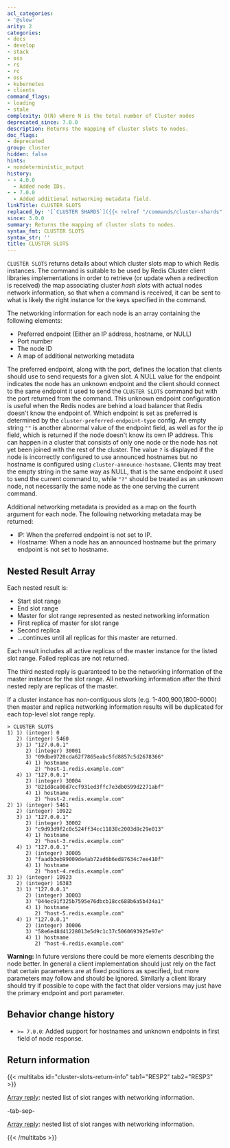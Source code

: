 ```yaml
---
acl_categories:
- '@slow'
arity: 2
categories:
- docs
- develop
- stack
- oss
- rs
- rc
- oss
- kubernetes
- clients
command_flags:
- loading
- stale
complexity: O(N) where N is the total number of Cluster nodes
deprecated_since: 7.0.0
description: Returns the mapping of cluster slots to nodes.
doc_flags:
- deprecated
group: cluster
hidden: false
hints:
- nondeterministic_output
history:
- - 4.0.0
  - Added node IDs.
- - 7.0.0
  - Added additional networking metadata field.
linkTitle: CLUSTER SLOTS
replaced_by: '[`CLUSTER SHARDS`]({{< relref "/commands/cluster-shards" >}})'
since: 3.0.0
summary: Returns the mapping of cluster slots to nodes.
syntax_fmt: CLUSTER SLOTS
syntax_str: ''
title: CLUSTER SLOTS
---
```

`CLUSTER SLOTS` returns details about which cluster slots map to which Redis instances. 
The command is suitable to be used by Redis Cluster client libraries implementations in order to retrieve (or update when a redirection is received) the map associating cluster *hash slots* with actual nodes network information, so that when a command is received, it can be sent to what is likely the right instance for the keys specified in the command. 

The networking information for each node is an array containing the following elements:

* Preferred endpoint (Either an IP address, hostname, or NULL)
* Port number
* The node ID
* A map of additional networking metadata

The preferred endpoint, along with the port, defines the location that clients should use to send requests for a given slot.
A NULL value for the endpoint indicates the node has an unknown endpoint and the client should connect to the same endpoint it used to send the `CLUSTER SLOTS` command but with the port returned from the command.
This unknown endpoint configuration is useful when the Redis nodes are behind a load balancer that Redis doesn't know the endpoint of.
Which endpoint is set as preferred is determined by the `cluster-preferred-endpoint-type` config.
An empty string `""` is another abnormal value of the endpoint field, as well as for the ip field, which is returned if the node doesn't know its own IP address.
This can happen in a cluster that consists of only one node or the node has not yet been joined with the rest of the cluster.
The value `?` is displayed if the node is incorrectly configured to use announced hostnames but no hostname is configured using `cluster-announce-hostname`.
Clients may treat the empty string in the same way as NULL, that is the same endpoint it used to send the current command to, while `"?"` should be treated as an unknown node, not necessarily the same node as the one serving the current command.

Additional networking metadata is provided as a map on the fourth argument for each node. 
The following networking metadata may be returned:

* IP: When the preferred endpoint is not set to IP.
* Hostname: When a node has an announced hostname but the primary endpoint is not set to hostname.

## Nested Result Array
Each nested result is:

  - Start slot range
  - End slot range
  - Master for slot range represented as nested networking information
  - First replica of master for slot range
  - Second replica
  - ...continues until all replicas for this master are returned.

Each result includes all active replicas of the master instance
for the listed slot range.  Failed replicas are not returned.

The third nested reply is guaranteed to be the networking information of the master instance for the slot range.
All networking information after the third nested reply are replicas of the master.

If a cluster instance has non-contiguous slots (e.g. 1-400,900,1800-6000) then master and replica networking information results will be duplicated for each top-level slot range reply.

```
> CLUSTER SLOTS
1) 1) (integer) 0
   2) (integer) 5460
   3) 1) "127.0.0.1"
      2) (integer) 30001
      3) "09dbe9720cda62f7865eabc5fd8857c5d2678366"
      4) 1) hostname
         2) "host-1.redis.example.com"
   4) 1) "127.0.0.1"
      2) (integer) 30004
      3) "821d8ca00d7ccf931ed3ffc7e3db0599d2271abf"
      4) 1) hostname
         2) "host-2.redis.example.com"
2) 1) (integer) 5461
   2) (integer) 10922
   3) 1) "127.0.0.1"
      2) (integer) 30002
      3) "c9d93d9f2c0c524ff34cc11838c2003d8c29e013"
      4) 1) hostname
         2) "host-3.redis.example.com"
   4) 1) "127.0.0.1"
      2) (integer) 30005
      3) "faadb3eb99009de4ab72ad6b6ed87634c7ee410f"
      4) 1) hostname
         2) "host-4.redis.example.com"
3) 1) (integer) 10923
   2) (integer) 16383
   3) 1) "127.0.0.1"
      2) (integer) 30003
      3) "044ec91f325b7595e76dbcb18cc688b6a5b434a1"
      4) 1) hostname
         2) "host-5.redis.example.com"
   4) 1) "127.0.0.1"
      2) (integer) 30006
      3) "58e6e48d41228013e5d9c1c37c5060693925e97e"
      4) 1) hostname
         2) "host-6.redis.example.com"
```

**Warning:** In future versions there could be more elements describing the node better.
In general a client implementation should just rely on the fact that certain parameters are at fixed positions as specified, but more parameters may follow and should be ignored.
Similarly a client library should try if possible to cope with the fact that older versions may just have the primary endpoint and port parameter.

## Behavior change history

*   `>= 7.0.0`: Added support for hostnames and unknown endpoints in first field of node response.

## Return information

{{< multitabs id="cluster-slots-return-info" 
    tab1="RESP2" 
    tab2="RESP3" >}}

[Array reply](../../develop/reference/protocol-spec#arrays): nested list of slot ranges with networking information.

-tab-sep-

[Array reply](../../develop/reference/protocol-spec#arrays): nested list of slot ranges with networking information.

{{< /multitabs >}}
